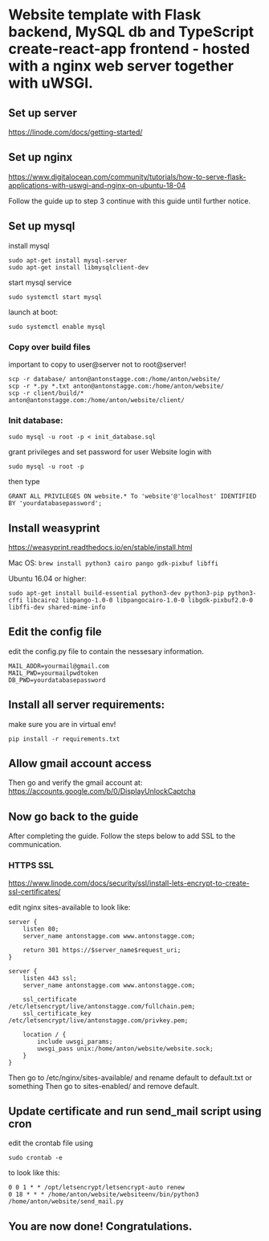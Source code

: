 # Website template with Flask backend, MySQL db and TypeScript create-react-app frontend - hosted with a nginx web server together with uWSGI.

## Set up server
https://linode.com/docs/getting-started/

## Set up nginx
https://www.digitalocean.com/community/tutorials/how-to-serve-flask-applications-with-uswgi-and-nginx-on-ubuntu-18-04

Follow the guide up to step 3 continue with this guide until further notice.
## Set up mysql
install mysql

```
sudo apt-get install mysql-server
sudo apt-get install libmysqlclient-dev
```

start mysql service

```
sudo systemctl start mysql
```

launch at boot:

```
sudo systemctl enable mysql
```

### Copy over build files
important to copy to user@server not to root@server!

```
scp -r database/ anton@antonstagge.com:/home/anton/website/
scp -r *.py *.txt anton@antonstagge.com:/home/anton/website/
scp -r client/build/* anton@antonstagge.com:/home/anton/website/client/
```

### Init database:

```
sudo mysql -u root -p < init_database.sql
```

grant privileges and set password for user Website
login with
```
sudo mysql -u root -p
```
then type
```
GRANT ALL PRIVILEGES ON website.* To 'website'@'localhost' IDENTIFIED BY 'yourdatabasepassword';
```

## Install weasyprint
https://weasyprint.readthedocs.io/en/stable/install.html

Mac OS:
`brew install python3 cairo pango gdk-pixbuf libffi`


Ubuntu 16.04 or higher:
```
sudo apt-get install build-essential python3-dev python3-pip python3-cffi libcairo2 libpango-1.0-0 libpangocairo-1.0-0 libgdk-pixbuf2.0-0 libffi-dev shared-mime-info
```


## Edit the config file
edit the config.py file to contain the nessesary information.
```
MAIL_ADDR=yourmail@gmail.com
MAIL_PWD=yourmailpwdtoken
DB_PWD=yourdatabasepassword
```

## Install all server requirements:
make sure you are in virtual env!
```
pip install -r requirements.txt
```


## Allow gmail account access
Then go and verify the gmail account at:
https://accounts.google.com/b/0/DisplayUnlockCaptcha

## Now go back to the guide
After completing the guide. Follow the steps below to add SSL to the communication.

### HTTPS SSL

https://www.linode.com/docs/security/ssl/install-lets-encrypt-to-create-ssl-certificates/


edit nginx sites-available to look like:

```
server {
    listen 80;
    server_name antonstagge.com www.antonstagge.com;

    return 301 https://$server_name$request_uri;
}

server {
    listen 443 ssl;
    server_name antonstagge.com www.antonstagge.com;

    ssl_certificate /etc/letsencrypt/live/antonstagge.com/fullchain.pem;
    ssl_certificate_key /etc/letsencrypt/live/antonstagge.com/privkey.pem;

    location / {
        include uwsgi_params;
        uwsgi_pass unix:/home/anton/website/website.sock;
    }
}
```

Then go to /etc/nginx/sites-available/ and rename default to default.txt or something
Then go to sites-enabled/ and remove default.

## Update certificate and run send_mail script using cron

edit the crontab file using

```
sudo crontab -e
```

to look like this:

```
0 0 1 * * /opt/letsencrypt/letsencrypt-auto renew
0 18 * * * /home/anton/website/websiteenv/bin/python3 /home/anton/website/send_mail.py
```

## You are now done! Congratulations. 
